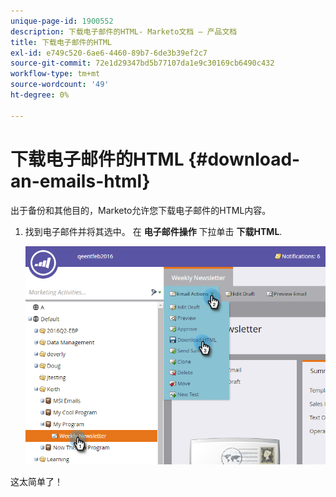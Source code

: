 ```yaml
---
unique-page-id: 1900552
description: 下载电子邮件的HTML- Marketo文档 — 产品文档
title: 下载电子邮件的HTML
exl-id: e749c520-6ae6-4460-89b7-6de3b39ef2c7
source-git-commit: 72e1d29347bd5b77107da1e9c30169cb6490c432
workflow-type: tm+mt
source-wordcount: '49'
ht-degree: 0%

---
```


# 下载电子邮件的HTML {#download-an-emails-html}

出于备份和其他目的，Marketo允许您下载电子邮件的HTML内容。

1. 找到电子邮件并将其选中。 在 **电子邮件操作** 下拉单击 **下载HTML**.

   ![](assets/one-4.png)

这太简单了！
